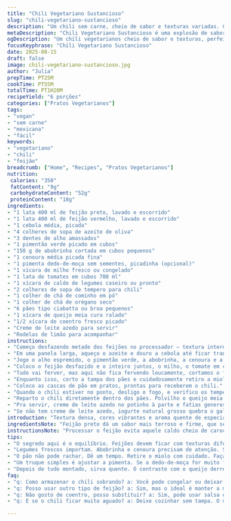 ```yaml
---
title: "Chili Vegetariano Sustancioso"
slug: "chili-vegetariano-sustancioso"
description: "Um chili sem carne, cheio de sabor e texturas variadas. Combina feijão preto e vermelho pra um contraste interessante, subtis toques defumados e a crocância do pimentão verde. Vegetais frescos salteados, tomates em pedaços e um leve amargor do coentro completam. Reforçado com especiarias - cominho e orégano, mas cuidado pra não exagerar no chili. Vai no pão caseiro, que você pode adaptar pra um pão integral pra dar mais fibra. Serve bem 6 pessoas, ótimo pra jantar com a família ou esconder pros dias frios de verdade. Uma pitada de creme de leite azedo vai dar um respiro cremoso no calor da travessa. Domina o fogo, fica atento à textura dos legumes e se quiser mais picância, deixa um chilli extra no lado."
metaDescription: "Chili Vegetariano Sustancioso é uma explosão de sabores. Combinação de feijões, legumes frescos e especiarias num prato que conforta."
ogDescription: "Um chili vegetarianos cheio de sabor e texturas, perfeito para aquecer os dias frios. Uma receita que vai bem com pão caseiro."
focusKeyphrase: "Chili Vegetariano Sustancioso"
date: 2025-08-15
draft: false
image: chili-vegetariano-sustancioso.jpg
author: "Julia"
prepTime: PT25M
cookTime: PT55M
totalTime: PT1H20M
recipeYield: "6 porções"
categories: ["Pratos Vegetarianos"]
tags:
- "vegan"
- "sem carne"
- "mexicana"
- "fácil"
keywords:
- "vegetariano"
- "chili"
- "feijão"
breadcrumb: ["Home", "Recipes", "Pratos Vegetarianos"]
nutrition: 
 calories: "350"
 fatContent: "9g"
 carbohydrateContent: "52g"
 proteinContent: "18g"
ingredients:
- "1 lata 400 ml de feijão preto, lavado e escorrido"
- "1 lata 400 ml de feijão vermelho, lavado e escorrido"
- "1 cebola média, picada"
- "4 colheres de sopa de azeite de oliva"
- "3 dentes de alho amassados"
- "1 pimentão verde picado em cubos"
- "150 g de abobrinha cortada em cubos pequenos"
- "1 cenoura média picada fina"
- "1 pimenta dedo-de-moça sem sementes, picadinha (opcional)"
- "1 xícara de milho fresco ou congelado"
- "1 lata de tomates em cubos 700 ml"
- "1 xícara de caldo de legumes caseiro ou pronto"
- "2 colheres de sopa de tempero para chili"
- "1 colher de chá de cominho em pó"
- "1 colher de chá de orégano seco"
- "6 pães tipo ciabatta ou broa pequenos"
- "1 xícara de queijo meia cura ralado"
- "1/2 xícara de coentro fresco picado"
- "Creme de leite azedo para servir"
- "Rodelas de limão para acompanhar"
instructions:
- "Começo desfazendo metade dos feijões no processador – textura interessante, eficiência máxima. Reserva. Não esquece de deixar alguns inteiros pra dar aquele contraste na boca."
- "Em uma panela larga, aqueço o azeite e douro a cebola até ficar translúcida – aquele cheiro já anuncia que a cozinha vai bombar."
- "Jogo o alho espremido, o pimentão verde, a abobrinha, a cenoura e a pimenta dedo-de-moça; mexo tudo por uns 4, 5 minutos até os legumes murcharem um pouco, mas ainda firmes – não vale cozinhar demais, senão vira sopa."
- "Coloco o feijão desfazido e o inteiro juntos, o milho, o tomate em cubos com todo o suco, o caldo, e as especiarias - chili, cominho e orégano. Misturo, corrijo com sal e pimenta do reino na hora."
- "Tudo vai ferver, mas aqui não fica fervendo loucamente, cortamos o fogo pra fogo médio-baixo e cozinhamos por uns 45 minutos (vigilância constante) mexendo de vez em quando. O ponto é quando o molho engrossar, os legumes estiverem macios (vinte e poucos minutos pra cenoura ficar bom), e a mistura ter uma aparência densa e vibrante."
- "Enquanto isso, corto a tampa dos pães e cuidadosamente retiro a miolo, que guardo pra usar no dia seguinte com ovos ou fazer croutons (não desperdiço nada!)."
- "Coloco as cascas de pão em pratos, prontas para receberem o chili."
- "Quando o chili estiver no ponto, desligo o fogo, e verifico os temperos - sempre pode melhorar com um toque mais de limão ou sal."
- "Reparto o chili diretamente dentro dos pães. Polvilho o queijo meia cura e o coentro fresco por cima. Fecha com a tampa lateralmente – dá um charme e porta-gourmet."
- "Pra servir, creme de leite azedo no potinho à parte e fatias generosas de limão. A combinação do frescor ácido com o queijo derretido é jogo ganho."
- "Se não tem creme de leite azedo, iogurte natural grosso quebra o galho; queijo minas padrão pode substituir o meia cura com sabor menos marcante - ajuste os temperos então."
introduction: "Textura densa, cores vibrantes e aroma quente de especiarias – assim define essa mistura sem carne que ainda suporta um pão recheado. Eu já tentei outras versões: feijão só vermelho, ou só preto, mas juntando ambos fica mais balanceado na boca. Vegetais frescos garantem crocância e evitam monotonia na mastigação. A pimenta dedo-de-moça entra com moderação, justamente porque é mais habitual do que o chili em pó pro paladar brasileiro. A viagem vai além da simples receita; é sobre aproveitar o que tem, adaptar, e deixar a cozinha com aquele aroma que só com temperos certos conseguimos."
ingredientsNote: "Feijão preto dá um sabor mais terroso e firme, que segura a textura dentro do caldo. Prefira o caldo caseiro, o industrializado pode ter gosto metálico. Pimentão verde traz uma acidez sutil e crocância, a abobrinha uma leve umidade que não deixa o chilli seco. Se for usar pimenta dedo-de-moça, retire todas as sementes para não arder demais, pode substituir por jalapeño ou até pimenta-caiena em menor quantidade. Para o pão, ciabatta garante casca firme e interior fofo; broa, se desejar, tem sabor mais rústico, mas pode desmanchar. O queijo meia cura é suave, mas consegue gratinar sem derreter totalmente – se queria mais cremoso, usa cheddar com moderação. Coentro fresco no final, jamais cozido, para um aroma fresco que corta o peso."
instructionsNote: "Processar o feijão evita aquele caldo cheio de caroço grande, mas deixa pedaços pra dar satisfação na mastigação. Na panela, dourar a cebola primeiro é crucial; evita sabor cru. Depois, os legumes são para cozinhar de leve – ponto chave evitar cozinhar demais, senão vira purê. Cozinhar em fogo baixo-directed mantém a textura, evita colar. Se o chili estiver muito líquido ao final, deixa sem tampa mais um pouco, mexendo com frequência. E fique de olho no sal; o caldo pode variar. O pão deve ser preparado com cuidado pra não rachar muito e manter firme o formato. Servir quente; o contraste do quente do chili com limão e creme gelado, que dá equilíbrio e acalma a garganta. Não pula essa parte."
tips:
- "O segredo aqui é o equilíbrio. Feijões devem ficar com texturas diferentes. Metade processada, metade inteira. Traz satisfação. Uma dica: teste antes de misturar tudo. Se necessário, ajuste o sal e a pimenta. Isso pode mudar tudo na receita. Não deixe de provar."
- "Legumes frescos importam. Abobrinha e cenoura precisam de atenção. Se cozinhar demais, vira purê. Ideal é murchar, mas manter crocância. Coentro vai por último. Depois de cozinhar, o frescor é surpreendente. Use sempre fresco, sabor muda completamente."
- "O pão não pode rachar. Dê um tempo. Retire o miolo com cuidado. Faça isso devagar. Se rachar, terá problema. Guarde o miolo para misturar no próximo dia. Serve para croutons. Aproveite tudo da receita."
- "Um truque simples é ajustar a pimenta. Se a dedo-de-moça for muito forte, use jalapeño. Ajuste a quantidade para seu gosto. Também pode omitir se não gosta de ardência. O importante é ter um pouco de calor no prato."
- "Depois de tudo montado, sirva quente. O contraste com o queijo derretido e o creme azedo é essencial. Creme de leite azedo pode ser um iogurte natural também. Não deixe de usar, isso adiciona cremosidade ao prato."
faq:
- "q: Como armazenar o chili sobrando? a: Você pode congelar ou deixar na geladeira. Se congelar, separe em porções. Conserva bem até três meses. Na geladeira, uma semana, mas o sabor vai mudando."
- "q: Posso usar outro tipo de feijão? a: Sim, mas o ideal é manter a mistura de feijões. Por exemplo, use feijão carioca, mas vai perder a estrutura. Prefira sempre o preto e o vermelho juntos."
- "q: Não gosto de coentro, posso substituir? a: Sim, pode usar salsa ou omitir. O coentro é fresco e aromático, mas se não gosta, não tem problema. Prefira ervas que te agradam mais."
- "q: E se o chili ficar muito aguado? a: Deixe cozinhar sem tampa. O molho vai evaporar e engrossar. Se deixar ferver, cuidado para não queimar no fundo. O foco é cuidar do fogo."

---
```

